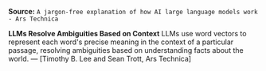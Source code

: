 **Source:** `A jargon-free explanation of how AI large language models work - Ars Technica`

**LLMs Resolve Ambiguities Based on Context**
LLMs use word vectors to represent each word's precise meaning in the context of a particular passage, resolving ambiguities based on understanding facts about the world. — [Timothy B. Lee and Sean Trott, Ars Technica]
